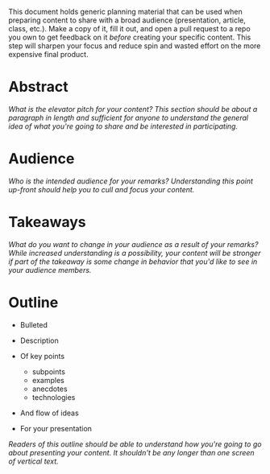 This document holds generic planning material that can be used when preparing content to share with a broad audience (presentation, article, class, etc.).
Make a copy of it, fill it out, and open a pull request to a repo you own to get feedback on it _before_ creating your specific content.
This step will sharpen your focus and reduce spin and wasted effort on the more expensive final product.

# Abstract

_What is the elevator pitch for your content?_
_This section should be about a paragraph in length and sufficient for anyone to understand the general idea of what you're going to share and be interested in participating._

# Audience

_Who is the intended audience for your remarks?  Understanding this point up-front should help you to cull and focus your content._

# Takeaways

_What do you want to change in your audience as a result of your remarks?_
_While increased understanding is a possibility, your content will be stronger if part of the takeaway is some change in behavior that you'd like to see in your audience members._

# Outline

* Bulleted
* Description
* Of key points

  * subpoints
  * examples
  * anecdotes
  * technologies

* And flow of ideas
* For your presentation

_Readers of this outline should be able to understand how you're going to go about presenting your content._
_It shouldn't be any longer than one screen of vertical text._
